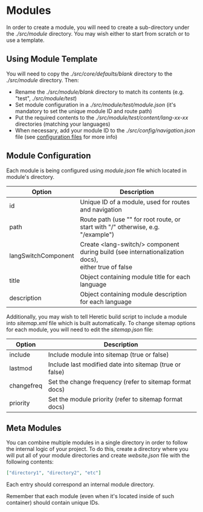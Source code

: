 # Modules

In order to create a module, you will need to create a sub-directory under the *./src/module* directory. You may wish either to start from scratch or to use a template.

## Using Module Template

You will need to copy the *./src/core/defaults/blank* directory to the *./src/module* directory. Then:

* Rename the *./src/module/blank* directory to match its contents (e.g. "test", *./src/module/test*)
* Set module configuration in a *./src/module/test/module.json* (it's mandatory to set the unique module ID and route path)
* Put the required contents to the *./src/module/test/content/lang-xx-xx* directories (matching your languages)
* When necessary, add your module ID to the *./src/config/navigation.json* file (see [configuration files](./configurationFiles.md) for more info)

## Module Configuration

Each module is being configured using *module.json* file which located in module's directory.

| Option              | Description                                                                                           |
|---------------------|-------------------------------------------------------------------------------------------------------|
| id                  | Unique ID of a module, used for routes and navigation                                                   |
| path                | Route path (use "" for root route, or start with "/" otherwise, e.g. "/example")                      |
| langSwitchComponent | Create &lt;lang-switch/&gt; component during build (see internationalization docs),<br>either true of false |
| title               | Object containing module title for each language                                                        |
| description         | Object containing module description for each language                                                  |

Additionally, you may wish to tell Heretic build script to include a module into *sitemap.xml* file which is built automatically. To change sitemap options for each module, you will need to edit the *sitemap.json* file:

| Option     | Description                                             |
|------------|---------------------------------------------------------|
| include    | Include module into sitemap (true or false)             |
| lastmod    | Include last modified date into sitemap (true or false) |
| changefreq | Set the change frequency (refer to sitemap format docs) |
| priority   | Set the module priority (refer to sitemap format docs)  |

## Meta Modules

You can combine multiple modules in a single directory in order to follow the internal logic of your project. To do this, create a directory where you will put all of your module directories and create *website.json* file with the following contents:

```json
["directory1", "directory2", "etc"]
```

Each entry should correspond an internal module directory.

Remember that each module (even when it's located inside of such container) should contain unique IDs.